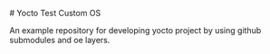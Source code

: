 # Yocto Test Custom OS

An example repository for developing yocto project by using github submodules and oe layers.

